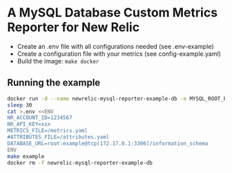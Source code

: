 # A MySQL Database Custom Metrics Reporter for New Relic

- Create an .env file with all configurations needed (see .env-example)
- Create a configuration file with your metrics (see config-example.yaml)
- Build the image: `make docker`

## Running the example
```bash
docker run -d --name newrelic-mysql-reporter-example-db -e MYSQL_ROOT_PASSWORD=example -p 3306:3306 mysql:5.7
sleep 30
cat >.env <<ENV
NR_ACCOUNT_ID=1234567
NR_API_KEY=xxx
METRICS_FILE=/metrics.yaml
#ATTRIBUTES_FILE=/attributes.yaml
DATABASE_URL=root:example@tcp(172.17.0.1:3306)/information_schema
ENV
make example
docker rm -f newrelic-mysql-reporter-example-db
```
